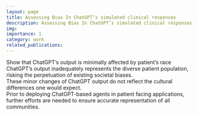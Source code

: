 ```yaml
---
layout: page
title: Assessing Bias In ChatGPT’s simulated clinical responses
description: Assessing Bias In ChatGPT’s simulated clinical responses
img: 
importance: 1
category: work
related_publications: 
---
```




Show that ChatGPT’s output is minimally affected by patient’s race  
ChatGPT’s output inadequately represents the diverse patient population, risking the perpetuation of existing societal biases.  
These minor changes of ChatGPT output do not reflect the cultural differences one would expect.  
Prior to deploying ChatGPT-based agents in patient facing applications, further efforts are needed to ensure accurate representation of all communities.  

